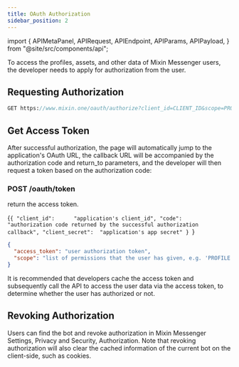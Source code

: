 ```yaml
---
title: OAuth Authorization
sidebar_position: 2
---
```


import {
  APIMetaPanel,
  APIRequest,
  APIEndpoint,
  APIParams,
  APIPayload,
} from "@site/src/components/api";

To access the profiles, assets, and other data of Mixin Messenger users, the developer needs to apply for authorization from the user.

## Requesting Authorization

```sass
GET https://www.mixin.one/oauth/authorize?client_id=CLIENT_ID&scope=PROFILE:READ+ASSETS:READ&response_type=code&return_to=
```

<APIParams
  p-client_id="Application client_id"
  p-client_id-required={true}
  p-scope="Requested permissions"
  p-scope-required={true}
  p-response_type="Use `code` to return authorization code"
  p-response_type-required={true}
  p-state="A random string generated by your application, which you’ll verify later."
  p-code_challenge="The code challenge generated by your app, it's a SHA256 hash of your code verifier. For more information about it, please https://www.oauth.com/oauth2-servers/pkce/authorization-request"
  p-code_challenge_method="The code challenge method, please set it to `SHA256`"
/>

## Get Access Token

After successful authorization, the page will automatically jump to the application's OAuth URL, the callback URL will be accompanied by the authorization code and return_to parameters, and the developer will then request a token based on the authorization code:

### POST /oauth/token

return the access token.

<APIEndpoint url="/oauth/token" />

<APIPayload>{`{
  "client_id":      "application's client_id",
  "code":           "authorization code returned by the successful authorization callback",
  "client_secret":  "application's app secret"
}
`}</APIPayload>

<APIRequest
  title="Get access token"
  method="POST"
  isPublic
  url="/oauth/token --data PAYLOAD"
/>

```json title="Response"
{
  "access_token": "user authorization token",
  "scope": "list of permissions that the user has given, e.g. 'PROFILE:READ ASSETS:READ'"
}
```

It is recommended that developers cache the access token and subsequently call the API to access the user data via the access token, to determine whether the user has authorized or not.

## Revoking Authorization

Users can find the bot and revoke authorization in Mixin Messenger Settings, Privacy and Security, Authorization. Note that revoking authorization will also clear the cached information of the current bot on the client-side, such as cookies.
